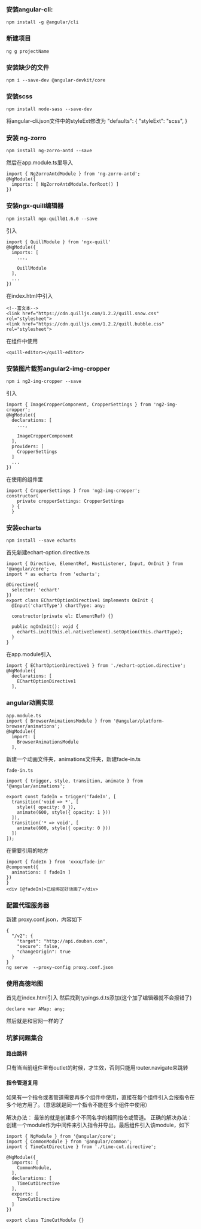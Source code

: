 ### 安装angular-cli:
```
npm install -g @angular/cli
```
### 新建项目
```
ng g projectName
```
### 安装缺少的文件
```
npm i --save-dev @angular-devkit/core
```
### 安装scss
```
npm install node-sass --save-dev
```
将angular-cli.json文件中的styleExt修改为
"defaults": {
     "styleExt": "scss",
}

### 安装 ng-zorro
```
npm install ng-zorro-antd --save
```
然后在app.module.ts里导入
```
import { NgZorroAntdModule } from 'ng-zorro-antd';
@NgModule({
  imports: [ NgZorroAntdModule.forRoot() ]
})
```
### 安装ngx-quill编辑器
```
npm install ngx-quill@1.6.0 --save
```
引入
```
import { QuillModule } from 'ngx-quill'
@NgModule({
  imports: [
    ...,

    QuillModule
  ],
  ...
})
```
在index.html中引入
```
<!--富文本-->
<link href="https://cdn.quilljs.com/1.2.2/quill.snow.css" rel="stylesheet">
<link href="https://cdn.quilljs.com/1.2.2/quill.bubble.css" rel="stylesheet">
```
在组件中使用
```
<quill-editor></quill-editor>
```
### 安装图片裁剪angular2-img-cropper
```
npm i ng2-img-cropper --save
```
引入
```
import { ImageCropperComponent, CropperSettings } from 'ng2-img-cropper';
@NgModule({
  declarations: [
    ...,

    ImageCropperComponent
  ],
  providers: [
    CropperSettings
  ]
  ...
})
```
在使用的组件里
```
import { CropperSettings } from 'ng2-img-cropper';
constructor(
    private cropperSettings: CropperSettings
  ) {
  }
```
### 安装echarts
```
npm install --save echarts
```
首先新建echart-option.directive.ts
```
import { Directive, ElementRef, HostListener, Input, OnInit } from '@angular/core';
import * as echarts from 'echarts';

@Directive({
  selector: 'echart'
})
export class EChartOptionDirective1 implements OnInit {
  @Input('chartType') chartType: any;

  constructor(private el: ElementRef) {}

  public ngOnInit(): void {
    echarts.init(this.el.nativeElement).setOption(this.chartType);
  }
}

```
在app.module引入
```
import { EChartOptionDirective1 } from './echart-option.directive';
@NgModule({
  declarations: [
    EChartOptionDirective1
  ],
```
### angular动画实现
```
app.module.ts
import { BrowserAnimationsModule } from '@angular/platform-browser/animations';
@NgModule({
  import: [
    BrowserAnimationsModule
  ],
```
新建一个动画文件夹，animations文件夹，新建fade-in.ts
```
fade-in.ts

import { trigger, style, transition, animate } from '@angular/animations';

export const fadeIn = trigger('fadeIn', [
  transition('void => *', [
    style({ opacity: 0 }),
    animate(600, style({ opacity: 1 }))
  ]),
  transition('* => void', [
    animate(600, style({ opacity: 0 }))
  ])
]);
```
在需要引用的地方
```
import { fadeIn } from 'xxxx/fade-in'
@component({
  animations: [ fadeIn ]
})
}
<div [@fadeIn]>已经绑定好动画了</div>
```
### 配置代理服务器

新建 proxy.conf.json，内容如下
```
{
  "/v2": {
    "target": "http://api.douban.com",
    "secure": false,
    "changeOrigin": true
  }
}
ng serve  --proxy-config proxy.conf.json
```

### 使用高德地图

首先在index.html引入 <script type="text/javascript" src="http://webapi.amap.com/maps?v=1.4.2&key=xxxx"></script>
然后找到typings.d.ts添加(这个加了编辑器就不会报错了)
```
declare var AMap: any;
```
然后就是和官网一样的了


### 坑爹问题集合

#### 路由跳转
只有当当前组件里有outlet的时候，<a routerLink></a>才生效，否则只能用router.navigate来跳转

#### 指令管道复用
如果有一个指令或者管道需要再多个组件中使用，直接在每个组件引入会报指令在多个地方用了。（意思就是同一个指令不能在多个组件中使用）

解决办法：
最笨的就是创建多个不同名字的相同指令或管道。
正确的解决办法：
创建一个module作为中间件来引入指令并导出。最后组件引入该module，如下
```
import { NgModule } from '@angular/core';
import { CommonModule } from '@angular/common';
import { TimeCutDirective } from './time-cut.directive';

@NgModule({
  imports: [
    CommonModule,
  ],
  declarations: [
    TimeCutDirective
  ],
  exports: [
    TimeCutDirective
  ]
})

export class TimeCutModule {}

```
